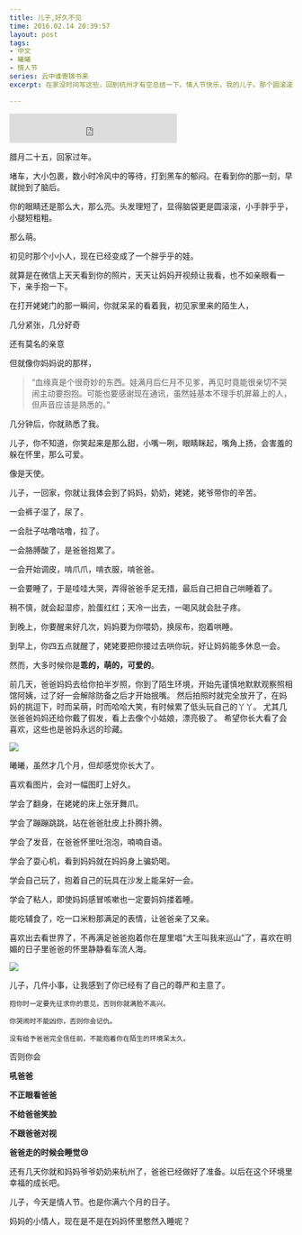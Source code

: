 ```yaml
---
title: 儿子,好久不见
time: 2016.02.14 20:39:57
layout: post
tags:
- 中文
- 曦曦
- 情人节
series: 云中谁寄锦书来
excerpt: 在家没时间写这些，回到杭州才有空总结一下。情人节快乐，我的儿子。那个圆滚滚，肉乎乎，萌哒哒的小娃娃，现在已经满半岁了。

---
```


<iframe frameborder="no" border="0" marginwidth="0" marginheight="0" width=298 height=52 src="http://music.163.com/outchain/player?type=2&id=1374348&auto=1&height=32"></iframe>

腊月二十五，回家过年。

堵车，大小包裹，数小时冷风中的等待，打到黑车的郁闷。在看到你的那一刻，早就抛到了脑后。

你的眼睛还是那么大，那么亮。头发理短了，显得脑袋更是圆滚滚，小手胖乎乎，小腿短粗粗。

那么萌。

初见时那个小小人，现在已经变成了一个胖乎乎的娃。

就算是在微信上天天看到你的照片，天天让妈妈开视频让我看，也不如亲眼看一下，亲手抱一下。

在打开姥姥门的那一瞬间，你就呆呆的看着我，初见家里来的陌生人，

几分紧张，几分好奇

还有莫名的亲意

但就像你妈妈说的那样，
> “血缘真是个很奇妙的东西。娃满月后仨月不见爹，再见时竟能很亲切不哭闹主动要抱抱。可能也要感谢现在通讯，虽然娃基本不理手机屏幕上的人，但声音应该是熟悉的。”

几分钟后，你就熟悉了我。

儿子，你不知道，你笑起来是那么甜，小嘴一咧，眼睛眯起，嘴角上扬，会害羞的躲在怀里，那么可爱。

像是天使。

儿子，一回家，你就让我体会到了妈妈，奶奶，姥姥，姥爷带你的辛苦。

一会裤子湿了，尿了。

一会肚子咕噜咕噜，拉了。

一会胳膊酸了，是爸爸抱累了。

一会开始调皮，啃爪爪，啃衣服，啃爸爸。

一会要睡了，于是哇哇大哭，弄得爸爸手足无措，最后自己把自己哄睡着了。

稍不慎，就会起湿疹，脸蛋红红；天冷一出去，一喝风就会肚子疼。

到晚上，你要醒来好几次，妈妈要为你喂奶，换尿布，抱着哄睡。

到早上，你四五点就醒了，姥姥要把你接过去哄你玩，好让妈妈能多休息一会。

然而，大多时候你是**乖的，萌的，可爱的**。

前几天，爸爸妈妈去给你拍半岁照，你到了陌生环境，开始先谨慎地默默观察照相馆阿姨，过了好一会解除防备之后才开始抿嘴。
然后拍照时就完全放开了，在妈妈的挑逗下，时而呆萌，时而哈哈大笑，有时候累了低头玩自己的丫丫。
尤其几张爸爸妈妈还给你戴了假发，看上去像个小姑娘，漂亮极了。
希望你长大看了会喜欢，这些也是爸妈永远的珍藏。

<img class="book-img" src="{{ site.loadingImg }}" data-src="http://blog.zhangweixiang.com/img/xixi/mengwa.jpg" />

曦曦，虽然才几个月，但却感觉你长大了。

喜欢看图片，会对一幅图盯上好久。

学会了翻身，在姥姥的床上张牙舞爪。

学会了蹦蹦跳跳，站在爸爸肚皮上扑腾扑腾。

学会了发音，在爸爸怀里吐泡泡，喃喃自语。

学会了耍心机，看到妈妈就在妈妈身上骗奶喝。

学会自己玩了，抱着自己的玩具在沙发上能呆好一会。

学会了粘人，即使妈妈感冒咳嗽也一定要妈妈搂着睡。

能吃辅食了，吃一口米粉那满足的表情，让爸爸亲了又亲。

喜欢出去看世界了，不再满足爸爸抱着你在屋里唱”大王叫我来巡山”了，喜欢在明媚的日子里爸爸的怀里静静看车流人海。

<img class="book-img" src="{{ site.loadingImg }}" data-src="http://blog.zhangweixiang.com/img/xixi/mmexport1455446011448.jpg" />

儿子，几件小事，让我感到了你已经有了自己的尊严和主意了。

`抱你时一定要先征求你的意见，否则你就满脸不高兴。`

`你哭闹时不能凶你，否则你会记仇。`

`没有给予爸爸完全信任前，不能抱着你在陌生的环境呆太久。`

否则你会

**吼爸爸**

**不正眼看爸爸**

**不给爸爸笑脸**

**不跟爸爸对视**

**爸爸走的时候会睡觉:cry:**
 
还有几天你就和妈妈爷爷奶奶来杭州了，爸爸已经做好了准备。以后在这个环境里幸福的成长吧。

儿子，今天是情人节。也是你满六个月的日子。

妈妈的小情人，现在是不是在妈妈怀里憨然入睡呢？


